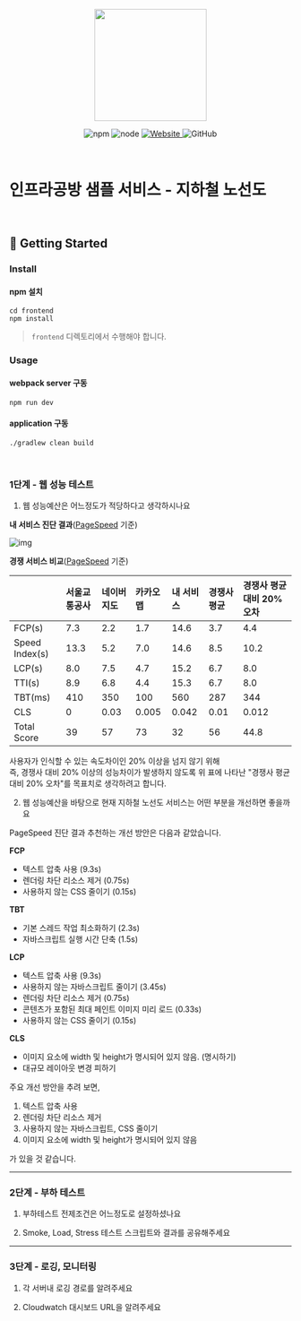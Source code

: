 <p align="center">
    <img width="200px;" src="https://raw.githubusercontent.com/woowacourse/atdd-subway-admin-frontend/master/images/main_logo.png"/>
</p>
<p align="center">
  <img alt="npm" src="https://img.shields.io/badge/npm-%3E%3D%205.5.0-blue">
  <img alt="node" src="https://img.shields.io/badge/node-%3E%3D%209.3.0-blue">
  <a href="https://edu.nextstep.camp/c/R89PYi5H" alt="nextstep atdd">
    <img alt="Website" src="https://img.shields.io/website?url=https%3A%2F%2Fedu.nextstep.camp%2Fc%2FR89PYi5H">
  </a>
  <img alt="GitHub" src="https://img.shields.io/github/license/next-step/atdd-subway-service">
</p>

<br>

# 인프라공방 샘플 서비스 - 지하철 노선도

<br>

## 🚀 Getting Started

### Install
#### npm 설치
```
cd frontend
npm install
```
> `frontend` 디렉토리에서 수행해야 합니다.

### Usage
#### webpack server 구동
```
npm run dev
```
#### application 구동
```
./gradlew clean build
```
<br>


### 1단계 - 웹 성능 테스트
1. 웹 성능예산은 어느정도가 적당하다고 생각하시나요


**내 서비스 진단 결과**([PageSpeed](https://pagespeed.web.dev) 기준)

![img](https://user-images.githubusercontent.com/53864640/166479131-325dfef7-ffa8-4af4-9f2d-4fd291a309d2.png)

**경쟁 서비스 비교**([PageSpeed](https://pagespeed.web.dev) 기준)

|                | 서울교통공사  | 네이버지도  |  카카오맵  | 내 서비스 | 경쟁사 평균 | 경쟁사 평균 대비 20% 오차 |
|:--------------|:-------|:------|:------|:------|:------|:-----------------|
|     FCP(s)     |   7.3   |  2.2   |  1.7   | 14.6  | 3.7 | 4.4              |
| Speed Index(s) |  13.3   |  5.2   |  7.0   | 14.6  | 8.5 | 10.2             |
|     LCP(s)     |   8.0   |  7.5   |  4.7   | 15.2  | 6.7 | 8.0              |
|     TTI(s)     |   8.9   |  6.8   |  4.4   | 15.3  | 6.7 | 8.0              |
|    TBT(ms)     |   410   |  350   |  100   | 560   | 287 | 344              |
|      CLS       |    0    |  0.03  | 0.005  | 0.042 | 0.01| 0.012            |
|  Total Score   |   39    |   57   |   73   | 32    | 56 | 44.8             |

사용자가 인식할 수 있는 속도차이인 20% 이상을 넘지 않기 위해<br/>
즉, 경쟁사 대비 20% 이상의 성능차이가 발생하지 않도록 위 표에 나타난 "경쟁사 평균 대비 20% 오차"를 목표치로 생각하려고 합니다.


2. 웹 성능예산을 바탕으로 현재 지하철 노선도 서비스는 어떤 부분을 개선하면 좋을까요

PageSpeed 진단 결과 추천하는 개선 방안은 다음과 같았습니다.

**FCP**
- 텍스트 압축 사용 (9.3s)
- 렌더링 차단 리소스 제거 (0.75s)
- 사용하지 않는 CSS 줄이기 (0.15s)

**TBT**
- 기본 스레드 작업 최소화하기 (2.3s)
- 자바스크립트 실행 시간 단축 (1.5s)

**LCP**
- 텍스트 압축 사용 (9.3s)
- 사용하지 않는 자바스크립트 줄이기 (3.45s)
- 렌더링 차단 리소스 제거 (0.75s)
- 콘텐츠가 포함된 최대 페인트 이미지 미리 로드 (0.33s)
- 사용하지 않는 CSS 줄이기 (0.15s)

**CLS**
- 이미지 요소에 width 및 height가 명시되어 있지 않음. (명시하기)
- 대규모 레이아웃 변경 피하기

주요 개선 방안을 추려 보면,

1. 텍스트 압축 사용
2. 렌더링 차단 리소스 제거
3. 사용하지 않는 자바스크립트, CSS 줄이기
4. 이미지 요소에 width 및 height가 명시되어 있지 않음

가 있을 것 같습니다.

---

### 2단계 - 부하 테스트 
1. 부하테스트 전제조건은 어느정도로 설정하셨나요

2. Smoke, Load, Stress 테스트 스크립트와 결과를 공유해주세요

---

### 3단계 - 로깅, 모니터링
1. 각 서버내 로깅 경로를 알려주세요

2. Cloudwatch 대시보드 URL을 알려주세요
